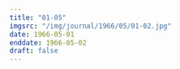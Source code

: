 ```yaml
---
title: "01-05"
imgsrc: "/img/journal/1966/05/01-02.jpg"
date: 1966-05-01
enddate: 1966-05-02
draft: false
---
```


<!-- fix pre-formatted input -->
